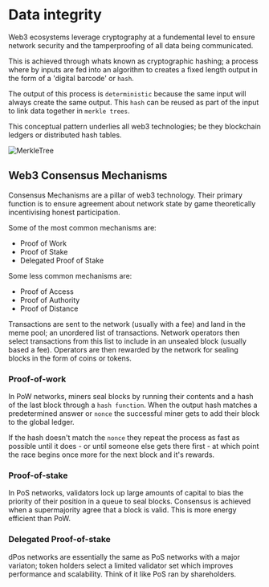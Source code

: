 # Data integrity

Web3 ecosystems leverage cryptography at a fundemental level to ensure network security and the tamperproofing of all data being communicated.

This is achieved through whats known as cryptographic hashing; a process where by inputs are fed into an algorithm to creates a fixed length output in the form of a 'digital barcode' or `hash`.

The output of this process is `deterministic` because the same input will always create the same output. This `hash` can be reused as part of the input to link data together in `merkle trees`.

This conceptual pattern underlies all web3 technologies; be they blockchain ledgers or distributed hash tables.

![MerkleTree](/assets/web3/MerkleTree.png)

## Web3 Consensus Mechanisms

Consensus Mechanisms are a pillar of web3 technology. Their primary function is to ensure agreement about <tip content="the order and sequence of global events on the network">network state</tip> by game theoretically incentivising honest participation.

Some of the most common mechanisms are:

- Proof of Work
- Proof of Stake
- Delegated Proof of Stake

Some less common mechanisms are:

- Proof of Access
- Proof of Authority
- Proof of Distance

Transactions are sent to the network (usually with a fee) and land in the meme pool; an unordered list of transactions. <tip content="Miners, Validators, etc.">Network operators </tip> then select transactions from this list to include in an unsealed <tip content="A container for transactions">block</tip> (usually based a fee). <tip content="Miners, Validators, etc.">Operators </tip> are then rewarded by the network for sealing blocks in the form of coins or tokens.

### Proof-of-work

In PoW networks, <tip content="Network operators">miners</tip> seal blocks by running their contents and a hash of the last block through a `hash function`. When the output hash matches a predetermined answer or `nonce` the successful miner gets to add their block to the global ledger.

If the hash doesn't match the `nonce` they repeat the process as fast as possible until it does - or until someone else gets there first - at which point the race begins once more for the next block and it's rewards.

### Proof-of-stake

In PoS networks, <tip content="Network operators">validators</tip> lock up large amounts of capital to bias the priority of their position in a queue to seal blocks. Consensus is achieved when a supermajority agree that a block is valid. This is more energy efficient than PoW.

### Delegated Proof-of-stake

dPos networks are essentially the same as PoS networks with a major variaton; token holders select a limited validator set which improves performance and scalability. Think of it like PoS ran by shareholders.
